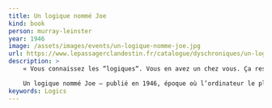 ```yaml
---
title: Un logique nommé Joe
kind: book
person: murray-leinster
year: 1946
image: /assets/images/events/un-logique-nomme-joe.jpg
url: https://www.lepassagerclandestin.fr/catalogue/dyschroniques/un-logique-nomme-joe/
description: >
    « Vous connaissez les “logiques“. Vous en avez un chez vous. Ça ressemble à un récepteur d’images, seulement il y a des touches au lieu de cadrans et vous pianotez pour avoir ce que vous voulez ». Joe est un de ces logiques qui ont changé la civilisation. Mais celui-ci, fraîchement sorti des usines de la Logics Company, bénéficie d’un petit défaut de fabrication qui le rend plus réactif, plus entreprenant, plus efficace et toujours au service du client. Accédant à des contenus confidentiels, puisant dans les données éparpillées sur le réseau mondial, Joe répond à toutes vos questions et trouve une solution adaptée à tous vos souhaits… y compris assassiner votre femme sans vous faire prendre ou dévaliser une banque sans risque. Froidement, sans penser à mal, Joe mènerait-il l’humanité à sa perte ?

    Un logique nommé Joe – publié en 1946, époque où l’ordinateur le plus perfectionné pesait trente tonnes et remplissait une salle de 150 m2 – est une nouvelle véritablement visionnaire. Non sans humour, Leinster décrit les ravages exponentiels découlant d’un accès illimité à la connaissance et de ses usages immodérés.
keywords: Logics
---
```


